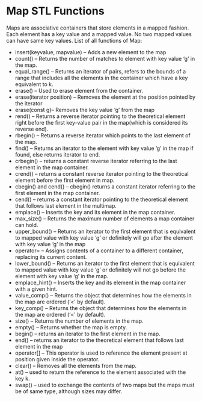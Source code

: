 # Map STL Functions

Maps are associative containers that store elements in a mapped fashion. Each element has a key value and a mapped value. No two mapped values can have same key values. List of all functions of Map:


* insert(keyvalue, mapvalue) – Adds a new element to the map
* count() – Returns the number of matches to element with key value ‘g’ in the map.
* equal_range() – Returns an iterator of pairs, refers to the bounds of a range that includes all the elements in the container which have a key equivalent to k.
* erase() – Used to erase element from the container.
* erase(iterator position) – Removes the element at the position pointed by the iterator
* erase(const g)– Removes the key value ‘g’ from the map
* rend() – Returns a reverse iterator pointing to the theoretical element right before the first key-value pair in the map(which is considered its reverse end).
* rbegin() – Returns a reverse iterator which points to the last element of the map.
* find() – Returns an iterator to the element with key value ‘g’ in the map if found, else returns iterator to end.
* crbegin() – returns a constant reverse iterator referring to the last element in the map container.
* crend() – returns a constant reverse iterator pointing to the theoretical element before the first element in map.
* cbegin() and cend() – cbegin() returns a constant iterator referring to the first element in the map container.
* cend() – returns a constant iterator pointing to the theoretical element that follows last element in the multimap.
* emplace() – Inserts the key and its element in the map container.
* max_size() – Returns the maximum number of elements a map container can hold.
* upper_bound() – Returns an iterator to the first element that is equivalent to mapped value with key value ‘g’ or definitely will go after the element with key value ‘g’ in the map
* operator= – Assigns contents of a container to a different container, replacing its current content.
* lower_bound() – Returns an iterator to the first element that is equivalent to mapped value with key value ‘g’ or definitely will not go before the element with key value ‘g’ in the map.
* emplace_hint() – Inserts the key and its element in the map container with a given hint.
* value_comp() – Returns the object that determines how the elements in the map are ordered (‘<' by default).
* key_comp() – Returns the object that determines how the elements in the map are ordered (‘<' by default).
* size() – Returns the number of elements in the map.
* empty() – Returns whether the map is empty.
* begin() – returns an iterator to the first element in the map.
* end() – returns an iterator to the theoretical element that follows last element in the map
* operator[] – This operator is used to reference the element present at position given inside the operator.
* clear() – Removes all the elements from the map.
* at() – used to return the reference to the element associated with the key k. 
* swap() – used to exchange the contents of two maps but the maps must be of same type, although sizes may differ.